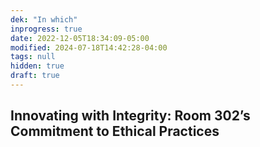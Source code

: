 ```yaml
---
dek: "In which"
inprogress: true
date: 2022-12-05T18:34:09-05:00
modified: 2024-07-18T14:42:28-04:00
tags: null
hidden: true
draft: true
---
```

## Innovating with Integrity: Room 302’s Commitment to Ethical Practices


